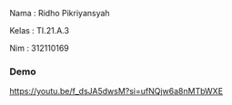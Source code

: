 <p>Nama : Ridho Pikriyansyah</p>
<p>Kelas : TI.21.A.3</p>
<p>Nim : 312110169</p>

### Demo ###
https://youtu.be/f_dsJA5dwsM?si=ufNQjw6a8nMTbWXE

